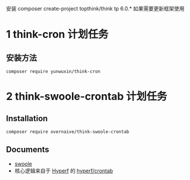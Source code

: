 安装
composer create-project topthink/think tp 6.0.*
如果需要更新框架使用


# 1 think-cron 计划任务

## 安装方法
```
composer require yunwuxin/think-cron
```


# 2 think-swoole-crontab 计划任务

## Installation

```
composer require overnaive/think-swoole-crontab
```

## Documents
- [swoole](https://wiki.swoole.com/#/)
- 核心逻辑来自于 [Hyperf](https://hyperf.io) 的 [hyperf/crontab](https://hyperf.wiki/2.0/#/zh-cn/crontab?id=%e5%ae%9a%e6%97%b6%e4%bb%bb%e5%8a%a1)
